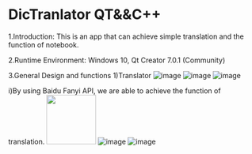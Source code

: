 # DicTranlator QT&&C++

1.Introduction: This is an app that can achieve simple translation and the function of notebook.

2.Runtime Environment: Windows 10, Qt Creator 7.0.1 (Community)

3.General Design and functions
1)Translator
![image](https://user-images.githubusercontent.com/97960328/176410874-20aa5518-d903-4eb2-b94b-27021dd00b7f.png)
![image](https://user-images.githubusercontent.com/97960328/176410947-7292d6a9-ca9f-491f-811b-f18c22cf51e2.png)
![image](https://user-images.githubusercontent.com/97960328/176410960-d75230f6-86c0-4011-814a-4f4f4c5eee8a.png)

i)By using Baidu Fanyi API, we are able to achieve the function of translation.
<img src="[https://img-blog.csdnimg.cn/2020102116384135.png" width="100px](https://user-images.githubusercontent.com/97960328/176411133-97ee2310-979e-44f9-b7f6-9e0ebf12cbe8.png)">
![image](https://user-images.githubusercontent.com/97960328/176411133-97ee2310-979e-44f9-b7f6-9e0ebf12cbe8.png)
![image](https://user-images.githubusercontent.com/97960328/176411152-6ac6cb00-113e-4f97-8d86-e728242aeb89.png)
